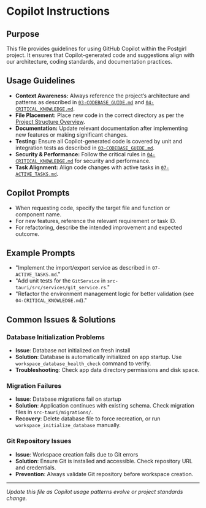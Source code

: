 # Copilot Instructions

## Purpose

This file provides guidelines for using GitHub Copilot within the Postgirl project. It ensures that Copilot-generated code and suggestions align with our architecture, coding standards, and documentation practices.

## Usage Guidelines

- **Context Awareness:** Always reference the project’s architecture and patterns as described in [`03-CODEBASE_GUIDE.md`](./03-CODEBASE_GUIDE.md) and [`04-CRITICAL_KNOWLEDGE.md`](./04-CRITICAL_KNOWLEDGE.md).
- **File Placement:** Place new code in the correct directory as per the [Project Structure Overview](./03-CODEBASE_GUIDE.md).
- **Documentation:** Update relevant documentation after implementing new features or making significant changes.
- **Testing:** Ensure all Copilot-generated code is covered by unit and integration tests as described in [`03-CODEBASE_GUIDE.md`](./03-CODEBASE_GUIDE.md#testing-architecture).
- **Security & Performance:** Follow the critical rules in [`04-CRITICAL_KNOWLEDGE.md`](./04-CRITICAL_KNOWLEDGE.md) for security and performance.
- **Task Alignment:** Align code changes with active tasks in [`07-ACTIVE_TASKS.md`](./07-ACTIVE_TASKS.md).

## Copilot Prompts

- When requesting code, specify the target file and function or component name.
- For new features, reference the relevant requirement or task ID.
- For refactoring, describe the intended improvement and expected outcome.

## Example Prompts

- "Implement the import/export service as described in `07-ACTIVE_TASKS.md`."
- "Add unit tests for the `GitService` in `src-tauri/src/services/git_service.rs`."
- "Refactor the environment management logic for better validation (see `04-CRITICAL_KNOWLEDGE.md`)."

## Common Issues & Solutions

### Database Initialization Problems
- **Issue**: Database not initialized on fresh install
- **Solution**: Database is automatically initialized on app startup. Use `workspace_database_health_check` command to verify.
- **Troubleshooting**: Check app data directory permissions and disk space.

### Migration Failures
- **Issue**: Database migrations fail on startup
- **Solution**: Application continues with existing schema. Check migration files in `src-tauri/migrations/`.
- **Recovery**: Delete database file to force recreation, or run `workspace_initialize_database` manually.

### Git Repository Issues
- **Issue**: Workspace creation fails due to Git errors
- **Solution**: Ensure Git is installed and accessible. Check repository URL and credentials.
- **Prevention**: Always validate Git repository before workspace creation.

---

*Update this file as Copilot usage patterns evolve or project standards change.*
